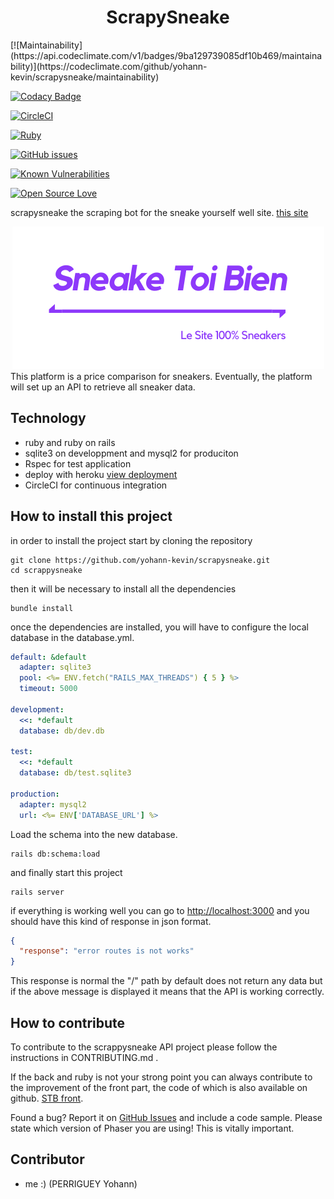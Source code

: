 <div align="center">
  <h1>ScrapySneake</h1>
</div>
[![Maintainability](https://api.codeclimate.com/v1/badges/9ba129739085df10b469/maintainability)](https://codeclimate.com/github/yohann-kevin/scrapysneake/maintainability)

[![Codacy Badge](https://app.codacy.com/project/badge/Grade/6264da9a819e451583acf72453bfbf13)](https://www.codacy.com/gh/yohann-kevin/scrapysneake/dashboard?utm_source=github.com&amp;utm_medium=referral&amp;utm_content=yohann-kevin/scrapysneake&amp;utm_campaign=Badge_Grade)

[![CircleCI](https://circleci.com/gh/yohann-kevin/scrapysneake.svg?style=svg)](https://circleci.com/gh/yohann-kevin/scrapysneake)

[![Ruby](https://img.shields.io/badge/language-ruby-red)](https://img.shields.io/badge/language-ruby-red)

[![GitHub issues](https://img.shields.io/github/issues/yohann-kevin/scrapysneake?style=plastic)](https://github.com/yohann-kevin/scrapysneake/issues)

[![Known Vulnerabilities](https://snyk.io/test/github/yohann-kevin/scrapysneake/badge.svg)](https://snyk.io/test/github/yohann-kevin/scrapysneake)

[![Open Source Love](https://badges.frapsoft.com/os/v2/open-source.svg?v=103)](https://github.com/ellerbrock/open-source-badges/)

scrapysneake the scraping bot for the sneake yourself well site. [this site](https://thirsty-benz-644286.netlify.app/#/)

<div align="center">
	<img src="./public/images/logo/sneake-toi-bien-white.png">
</div>
This platform is a price comparison for sneakers. Eventually, the platform will set up an API to retrieve all sneaker data.

## Technology

- ruby and ruby on  rails
- sqlite3 on developpment and mysql2 for produciton
- Rspec for test application
- deploy with heroku [view deployment](https://scrapysneake.herokuapp.com/)
- CircleCI for continuous integration 

## How to install this project

in order to install the project start by cloning the repository

```shell
git clone https://github.com/yohann-kevin/scrapysneake.git
cd scrappysneake
```

then it will be necessary to install all the dependencies

```shell
bundle install
```

once the dependencies are installed, you will have to configure the local database in the database.yml.

```yaml
default: &default
  adapter: sqlite3
  pool: <%= ENV.fetch("RAILS_MAX_THREADS") { 5 } %>
  timeout: 5000

development:
  <<: *default
  database: db/dev.db
  
test:
  <<: *default
  database: db/test.sqlite3

production:
  adapter: mysql2
  url: <%= ENV['DATABASE_URL'] %>
```

Load the schema into the new database.

```shell
rails db:schema:load
```

and finally start this project

```shell
rails server
```

if everything is working well you can go to [http://localhost:3000](http://localhost:3000) and you should have this kind of response in json format.

```json
{
  "response": "error routes is not works"
}
```

This response is normal the "/" path by default does not return any data but if the above message is displayed it means that the API is working correctly.

## How to contribute

To contribute to the scrappysneake API project please follow the instructions in CONTRIBUTING.md .

If the back and ruby is not your strong point you can always contribute to the improvement of the front part, the code of which is also available on github. [STB front](https://github.com/yohann-kevin/STB).

Found a bug? Report it on [GitHub Issues]() and include a code sample. Please state which version of Phaser you are using! This is vitally important.

## Contributor

- me :) (PERRIGUEY Yohann)

